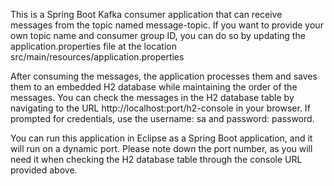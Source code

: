 

This is a Spring Boot Kafka consumer application that can receive messages from the topic named message-topic. If you want to provide your own topic name and consumer group ID, you can do so by updating the application.properties file at the location src/main/resources/application.properties

After consuming the messages, the application processes them and saves them to an embedded H2 database while maintaining the order of the messages. You can check the messages in the H2 database table by navigating to the URL http://localhost:port/h2-console in your browser. If prompted for credentials, use the username: sa and password: password.

You can run this application in Eclipse as a Spring Boot application, and it will run on a dynamic port. Please note down the port number, as you will need it when checking the H2 database table through the console URL provided above.


